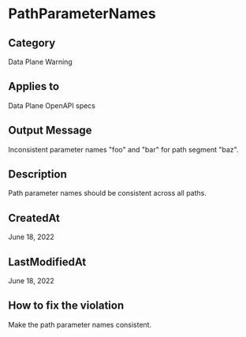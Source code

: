 # PathParameterNames

## Category

Data Plane Warning

## Applies to

Data Plane OpenAPI specs

## Output Message

Inconsistent parameter names "foo" and "bar" for path segment "baz".

## Description

Path parameter names should be consistent across all paths.

## CreatedAt

June 18, 2022

## LastModifiedAt

June 18, 2022

## How to fix the violation

Make the path parameter names consistent.
